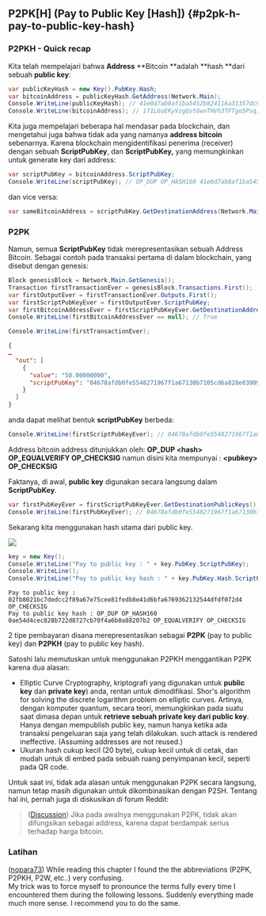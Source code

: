 ## P2PK\[H\] \(Pay to Public Key \[Hash\]\) {#p2pk-h-pay-to-public-key-hash}

### P2PKH - Quick recap

Kita telah mempelajari bahwa **Address** **Bitcoin **adalah **hash **dari sebuah **public key**:

```cs
var publicKeyHash = new Key().PubKey.Hash;
var bitcoinAddress = publicKeyHash.GetAddress(Network.Main);
Console.WriteLine(publicKeyHash); // 41e0d7ab8af1ba5452b824116a31357dc931cf28
Console.WriteLine(bitcoinAddress); // 171LGoEKyVzgQstGwnTHVh3TFTgo5PsqiY
```

Kita juga mempelajari beberapa hal mendasar pada blockchain, dan mengetahui juga bahwa tidak ada yang namanya **address bitcoin** sebenarnya. Karena blockchain mengidentifikasi penerima \(receiver\) dengan sebuah **ScriptPubKey**, dan **ScriptPubKey,** yang memungkinkan untuk generate key dari address:

```cs
var scriptPubKey = bitcoinAddress.ScriptPubKey;
Console.WriteLine(scriptPubKey); // OP_DUP OP_HASH160 41e0d7ab8af1ba5452b824116a31357dc931cf28 OP_EQUALVERIFY OP_CHECKSIG
```

dan vice versa:

```cs
var sameBitcoinAddress = scriptPubKey.GetDestinationAddress(Network.Main);
```

### P2PK

Namun, semua **ScriptPubKey** tidak merepresentasikan sebuah Address Bitcoin. Sebagai contoh pada transaksi pertama di dalam blockchain, yang disebut dengan genesis:

```cs
Block genesisBlock = Network.Main.GetGenesis();
Transaction firstTransactionEver = genesisBlock.Transactions.First();
var firstOutputEver = firstTransactionEver.Outputs.First();
var firstScriptPubKeyEver = firstOutputEver.ScriptPubKey;
var firstBitcoinAddressEver = firstScriptPubKeyEver.GetDestinationAddress(Network.Main);
Console.WriteLine(firstBitcoinAddressEver == null); // True
```

```cs
Console.WriteLine(firstTransactionEver);
```

```json
{
…
  "out": [
    {
      "value": "50.00000000",
      "scriptPubKey": "04678afdb0fe5548271967f1a67130b7105cd6a828e03909a67962e0ea1f61deb649f6bc3f4cef38c4f35504e51ec112de5c384df7ba0b8d578a4c702b6bf11d5f OP_CHECKSIG"
    }
  ]
}
```

anda dapat melihat bentuk **scriptPubKey** berbeda:

```cs
Console.WriteLine(firstScriptPubKeyEver); // 04678afdb0fe5548271967f1a67130b7105cd6a828e03909a67962e0ea1f61deb649f6bc3f4cef38c4f35504e51ec112de5c384df7ba0b8d578a4c702b6bf11d5f OP_CHECKSIG
```

Address bitcoin address ditunjukkan oleh: **OP\_DUP &lt;hash&gt; OP\_EQUALVERIFY OP\_CHECKSIG** namun disini kita mempunyai : **&lt;pubkey&gt; OP\_CHECKSIG**

Faktanya, di awal, **public key** digunakan secara langsung dalam **ScriptPubKey**.

```cs
var firstPubKeyEver = firstScriptPubKeyEver.GetDestinationPublicKeys().First();
Console.WriteLine(firstPubKeyEver); // 04678afdb0fe5548271967f1a67130b7105cd6a828e03909a67962e0ea1f61deb649f6bc3f4cef38c4f35504e51ec112de5c384df7ba0b8d578a4c702b6bf11d5f
```

Sekarang kita menggunakan hash utama dari public key.

![](../assets/PPKH.png)

```cs
key = new Key();
Console.WriteLine("Pay to public key : " + key.PubKey.ScriptPubKey);
Console.WriteLine();
Console.WriteLine("Pay to public key hash : " + key.PubKey.Hash.ScriptPubKey);
```

```
Pay to public key : 02fb8021bc7dedcc2f89a67e75cee81fedb8e41d6bfa6769362132544dfdf072d4 OP_CHECKSIG
Pay to public key hash : OP_DUP OP_HASH160 0ae54d4cec828b722d8727cb70f4a6b0a88207b2 OP_EQUALVERIFY OP_CHECKSIG
```

2 tipe pembayaran disana merepresentasikan sebagai **P2PK** \(pay to public key\) dan **P2PKH** \(pay to public key hash\).

Satoshi lalu memutuskan untuk menggunakan P2PKH menggantikan P2PK karena dua alasan:

* Elliptic Curve Cryptography, kriptografi yang digunakan untuk **public key** dan **private key**\) anda, rentan untuk dimodifikasi. Shor's algorithm for solving the discrete logarithm problem on elliptic curves. Artinya, dengan komputer quantum, secara teori, memungkinkan pada suatu saat dimasa depan untuk **retrieve sebuah private key dari public key**. Hanya dengan mempublish public key, namun hanya ketika ada transaksi pengeluaran saja yang telah dilakukan. such attack is rendered ineffective. \(Assuming addresses are not reused.\) 
* Ukuran hash cukup kecil \(20 byte\), cukup kecil untuk di cetak, dan mudah untuk di embed pada sebuah ruang penyimpanan kecil, seperti pada QR code.

Untuk saat ini, tidak ada alasan untuk menggunakan P2PK secara langsung, namun tetap masih digunakan untuk dikombinasikan dengan P2SH. Tentang hal ini, pernah juga  di diskusikan di forum Reddit:

> \([Discussion](https://www.reddit.com/r/Bitcoin/comments/4isxjr/petition_to_protect_satoshis_coins/d30we6f)\) Jika pada awalnya menggunakan P2PK, tidak akan difungsikan sebagai address, karena dapat berdampak serius terhadap harga bitcoin.

### Latihan

\([nopara73](https://github.com/nopara73)\) While reading this chapter I found the the abbreviations \(P2PK, P2PKH, P2W, etc..\) very confusing.  
My trick was to force myself to pronounce the terms fully every time I encountered them during the following lessons. Suddenly everything made much more sense. I recommend you to do the same.


